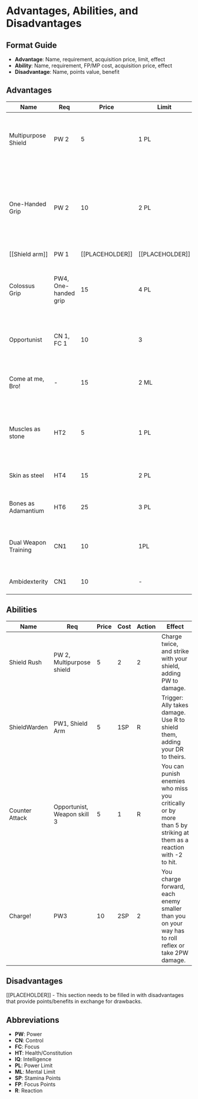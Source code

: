 # Advantages, Abilities, and Disadvantages

## Format Guide
- **Advantage**: Name, requirement, acquisition price, limit, effect
- **Ability**: Name, requirement, FP/MP cost, acquisition price, effect  
- **Disadvantage**: Name, points value, benefit

## Advantages

| **Name** | **Req** | **Price** | **Limit** | **Effect** |
|---|---|---|---|---|
| Multipurpose Shield | PW 2 | 5 | 1 PL | You can strike with a shield without losing your defensive bonus. Shield boss/rim counts as 1h weapon. |
| One-Handed Grip | PW 2 | 10 | 2 PL | Select a non-large two-handed weapon - you can use it with one-handed skill in one hand. Damage Multiplier is calculated as 1h. Remove "Defensive" trait when using 1-h. |
| [[Shield arm]] | PW 1 | [[PLACEHOLDER]] | [[PLACEHOLDER]] | [[PLACEHOLDER]] |
| Colossus Grip | PW4, One-handed grip | 15 | 4 PL | Remove limitations from One-Handed Grip. Damage Multiplier is calculated for two two-handed weapons. |
| Opportunist | CN 1, FC 1 | 10 | 3 | You gain "reactive strike" (see Pf2e reactive strike, remove casting part) |
| Come at me, Bro! | - | 15 | 2 ML | Living creatures instinctively know you are the most dangerous in the group, targeting you first. |
| Muscles as stone | HT2 | 5 | 1 PL | Cannot remove. Increase your DR by 1. This Extra DR cannot be bypassed and is not calculated for armour bypassing. |
| Skin as steel | HT4 | 15 | 2 PL | As above, but DR is 3.(Upgrade over muscle of stone) |
| Bones as Adamantium | HT6 | 25 | 3 PL | As above, but DR is 5.(upgrade over Bones As Adamantium) |
| Dual Weapon Training | CN1 | 10 | 1PL | When dual-wielding second weapon attack doesn't cost SP. Traits from both weapons stack. |
| Ambidexterity | CN1 | 10 | - | Your off-hand doesn't suffer from penalties. |

## Abilities

| **Name** | **Req** | **Price** | **Cost** | **Action** | **Effect** |
|---|---|---|---|---|---|
| Shield Rush | PW 2, Multipurpose shield | 5 | 2 | 2 | Charge twice, and strike with your shield, adding PW to damage. |
| ShieldWarden | PW1, Shield Arm | 5 | 1SP | R | Trigger: Ally takes damage. Use R to shield them, adding your DR to theirs. |
| Counter Attack | Opportunist, Weapon skill 3 | 5 | 1 | R | You can punish enemies who miss you critically or by more than 5 by striking at them as a reaction with -2 to hit. |
| Charge! | PW3 | 10 | 2SP | 2 | You charge forward, each enemy smaller than you on your way has to roll reflex or take 2PW damage. |

## Disadvantages

[[PLACEHOLDER]] - This section needs to be filled in with disadvantages that provide points/benefits in exchange for drawbacks.

## Abbreviations
- **PW**: Power
- **CN**: Control  
- **FC**: Focus
- **HT**: Health/Constitution
- **IQ**: Intelligence
- **PL**: Power Limit
- **ML**: Mental Limit
- **SP**: Stamina Points
- **FP**: Focus Points
- **R**: Reaction